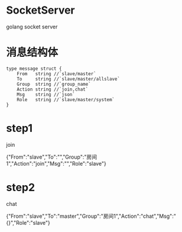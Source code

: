 # SocketServer
golang socket server

# 消息结构体
```
type message struct {
	From   string //`slave/master`
	To     string //`slave/master/allslave`
	Group  string //`group_name`
	Action string //`join,chat`
	Msg    string //`json`
	Role   string //`slave/master/system`
}
```
#  step1
join

{"From":"slave","To":"","Group":"房间1","Action":"join","Msg":"","Role":"slave"}

# step2
chat

{"From":"slave","To":"master","Group":"房间1","Action":"chat","Msg":"{}","Role":"slave"}


